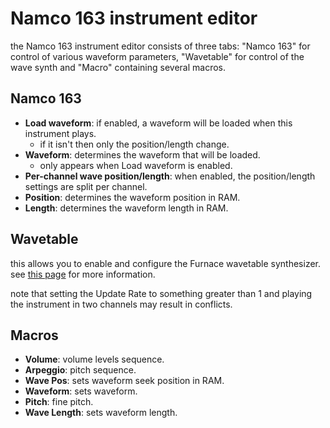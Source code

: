 # Namco 163 instrument editor

the Namco 163 instrument editor consists of three tabs: "Namco 163" for control of various waveform parameters, "Wavetable" for control of the wave synth and "Macro" containing several macros.

## Namco 163

- **Load waveform**: if enabled, a waveform will be loaded when this instrument plays.
  - if it isn't then only the position/length change.
- **Waveform**: determines the waveform that will be loaded.
  - only appears when Load waveform is enabled.
- **Per-channel wave position/length**: when enabled, the position/length settings are split per channel.
- **Position**: determines the waveform position in RAM.
- **Length**: determines the waveform length in RAM.

## Wavetable

this allows you to enable and configure the Furnace wavetable synthesizer. see [this page](wavesynth.md) for more information.

note that setting the Update Rate to something greater than 1 and playing the instrument in two channels may result in conflicts.

## Macros

- **Volume**: volume levels sequence.
- **Arpeggio**: pitch sequence.
- **Wave Pos**: sets waveform seek position in RAM.
- **Waveform**: sets waveform.
- **Pitch**: fine pitch.
- **Wave Length**: sets waveform length.
<!--
- **Phase Reset**: trigger restart of waveform
-->
